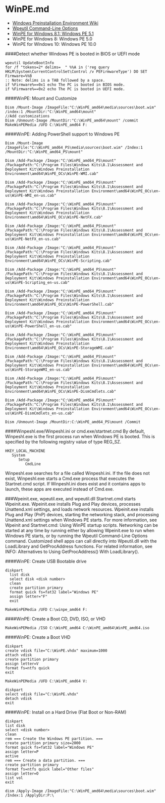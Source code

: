 WinPE.md
=======


+ [Windows Preinstallation Environment Wiki](https://en.wikipedia.org/wiki/Windows_Preinstallation_Environment)
+ [Wpeutil Command-Line Options](https://technet.microsoft.com/en-us/library/hh824818.aspx)
+ [WinPE for Windows 8.1: Windows PE 5.1 ](https://technet.microsoft.com/en-us/library/hh825110.aspx)
+ WinPE for Windows 8: Windows PE 5.0
+ WinPE for WIndows 10: Windows PE 10.0

####Detect whether Windows PE is booted in BIOS or UEFI mode
```
wpeutil UpdateBootInfo
for /f "tokens=2* delims=  " %%A in ('reg query HKLM\System\CurrentControlSet\Control /v PEFirmwareType') DO SET Firmware=%%B
:: Note: delims is a TAB followed by a space.
if %Firmware%==0x1 echo The PC is booted in BIOS mode.
if %Firmware%==0x2 echo The PC is booted in UEFI mode.
```
####WinPE: Mount and Customize
```
Dism /Mount-Image /ImageFile:"C:\WinPE_amd64\media\sources\boot.wim" /index:1 /MountDir:"C:\WinPE_amd64\mount"
//Add customizations
Dism /Unmount-Image /MountDir:"C:\WinPE_amd64\mount" /commit
MakeWinPEMedia /UFD C:\WinPE_amd64 F:
```
####WinPE: Adding PowerShell support to Windows PE
```
Dism /Mount-Image /ImageFile:"C:\WinPE_amd64_PS\media\sources\boot.wim" /Index:1 /MountDir:"C:\WinPE_amd64_PS\mount"

Dism /Add-Package /Image:"C:\WinPE_amd64_PS\mount" /PackagePath:"C:\Program Files\Windows Kits\8.1\Assessment and Deployment Kit\Windows Preinstallation Environment\amd64\WinPE_OCs\WinPE-WMI.cab"

Dism /Add-Package /Image:"C:\WinPE_amd64_PS\mount" /PackagePath:"C:\Program Files\Windows Kits\8.1\Assessment and Deployment Kit\Windows Preinstallation Environment\amd64\WinPE_OCs\en-us\WinPE-WMI_en-us.cab"

Dism /Add-Package /Image:"C:\WinPE_amd64_PS\mount" /PackagePath:"C:\Program Files\Windows Kits\8.1\Assessment and Deployment Kit\Windows Preinstallation Environment\amd64\WinPE_OCs\WinPE-NetFX.cab"

Dism /Add-Package /Image:"C:\WinPE_amd64_PS\mount" /PackagePath:"C:\Program Files\Windows Kits\8.1\Assessment and Deployment Kit\Windows Preinstallation Environment\amd64\WinPE_OCs\en-us\WinPE-NetFX_en-us.cab"

Dism /Add-Package /Image:"C:\WinPE_amd64_PS\mount" /PackagePath:"C:\Program Files\Windows Kits\8.1\Assessment and Deployment Kit\Windows Preinstallation Environment\amd64\WinPE_OCs\WinPE-Scripting.cab"

Dism /Add-Package /Image:"C:\WinPE_amd64_PS\mount" /PackagePath:"C:\Program Files\Windows Kits\8.1\Assessment and Deployment Kit\Windows Preinstallation Environment\amd64\WinPE_OCs\en-us\WinPE-Scripting_en-us.cab"

Dism /Add-Package /Image:"C:\WinPE_amd64_PS\mount" /PackagePath:"C:\Program Files\Windows Kits\8.1\Assessment and Deployment Kit\Windows Preinstallation Environment\amd64\WinPE_OCs\WinPE-PowerShell.cab"

Dism /Add-Package /Image:"C:\WinPE_amd64_PS\mount" /PackagePath:"C:\Program Files\Windows Kits\8.1\Assessment and Deployment Kit\Windows Preinstallation Environment\amd64\WinPE_OCs\en-us\WinPE-PowerShell_en-us.cab"

Dism /Add-Package /Image:"C:\WinPE_amd64_PS\mount" /PackagePath:"C:\Program Files\Windows Kits\8.1\Assessment and Deployment Kit\Windows Preinstallation Environment\amd64\WinPE_OCs\WinPE-StorageWMI.cab"

Dism /Add-Package /Image:"C:\WinPE_amd64_PS\mount" /PackagePath:"C:\Program Files\Windows Kits\8.1\Assessment and Deployment Kit\Windows Preinstallation Environment\amd64\WinPE_OCs\en-us\WinPE-StorageWMI_en-us.cab"

Dism /Add-Package /Image:"C:\WinPE_amd64_PS\mount" /PackagePath:"C:\Program Files\Windows Kits\8.1\Assessment and Deployment Kit\Windows Preinstallation Environment\amd64\WinPE_OCs\WinPE-DismCmdlets.cab"

Dism /Add-Package /Image:"C:\WinPE_amd64_PS\mount" /PackagePath:"C:\Program Files\Windows Kits\8.1\Assessment and Deployment Kit\Windows Preinstallation Environment\amd64\WinPE_OCs\en-us\WinPE-DismCmdlets_en-us.cab"

Dism /Unmount-Image /MountDir:C:\WinPE_amd64_PS\mount /Commit
```
####Winpeshl.exe/Winpeshl.ini or cmd.exe/startnet.cmd
By default, Winpeshl.exe is the first process run when Windows PE is booted. This is specified by the following registry value of type REG_SZ.
```
HKEY_LOCAL_MACHINE
   System
      Setup
         CmdLine
```
Winpeshl.exe searches for a file called Winpeshl.ini. If the file does not exist, Winpeshl.exe starts a Cmd.exe process that executes the Startnet.cmd script. If Winpeshl.ini does exist and it contains apps to launch, these apps are executed instead of Cmd.exe.

###Wpeinit.exe, wpeutil.exe, and wpeutil.dll
Startnet.cmd starts Wpeinit.exe. Wpeinit.exe installs Plug and Play devices, processes Unattend.xml settings, and loads network resources.
Wpeinit.exe installs Plug and Play (PnP) devices, starting the networking stack, and processing Unattend.xml settings when Windows PE starts. For more information, see Wpeinit and Startnet.cmd: Using WinPE startup scripts.
Networking can be started at any time by running either by allowing Wpeinit.exe to run when Windows PE starts, or by running the Wpeutil Command-Line Options command.
Customized shell apps can call directly into Wpeutil.dll with the LoadLibrary and GetProcAddress functions. For related information, see INFO: Alternatives to Using GetProcAddress() With LoadLibrary().


####WinPE: Create USB Bootable drive
```
diskpart
  list disk
  select disk <disk number>
  clean
  create partition primary
  format quick fs=fat32 label="Windows PE"
  assign letter="F"
  exit

MakeWinPEMedia /UFD C:\winpe_amd64 F:
```
####WinPE: Create a Boot CD, DVD, ISO, or VHD
```
MakeWinPEMedia /ISO C:\WinPE_amd64 C:\WinPE_amd64\WinPE_amd64.iso
```
####WinPE: Create a Boot VHD
```
diskpart
create vdisk file="C:\WinPE.vhdx" maximum=1000
attach vdisk
create partition primary
assign letter=V
format fs=ntfs quick
exit

MakeWinPEMedia /UFD C:\WinPE_amd64 V:

diskpart
select vdisk file="C:\WinPE.vhdx"
detach vdisk
exit
```
####WinPE: Install on a Hard Drive (Flat Boot or Non-RAM)
```
diskpart
list disk
select <disk number>
clean
rem === Create the Windows PE partition. ===
create partition primary size=2000
format quick fs=fat32 label="Windows PE"
assign letter=P
active
rem === Create a data partition. ===
create partition primary
format fs=ntfs quick label="Other files"
assign letter=O
list vol
exit

dism /Apply-Image /ImageFile:"C:\WinPE_amd64\media\sources\boot.wim" /Index:1 /ApplyDir:P:\
```
